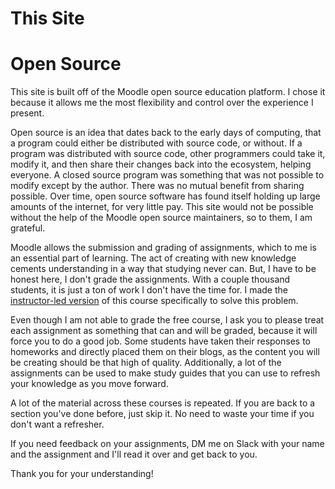 # This Site
# Open Source
This site is built off of the Moodle open source education platform. I chose it because it allows me the most flexibility and control over the experience I present.

Open source is an idea that dates back to the early days of computing, that a program could either be distributed with source code, or without. If a program was distributed with source code, other programmers could take it, modify it, and then share their changes back into the ecosystem, helping everyone. A closed source program was something that was not possible to modify except by the author. There was no mutual benefit from sharing possible. Over time, open source software has found itself holding up large amounts of the internet, for very little pay. This site would not be possible without the help of the Moodle open source maintainers, so to them, I am grateful.


Moodle allows the submission and grading of assignments, which to me is an essential part of learning. The act of creating with new knowledge cements understanding in  a way that studying never can. But, I have to be honest here, I don't grade the assignments. With a couple thousand students, it is just a ton of work I don't have the time for. I made the [instructor-led version]($@COURSEVIEWBYID*12@$) of this course specifically to solve this problem.

Even though I am not able to grade the free course, I ask you to please treat each assignment as something that can and will be graded, because it will force you to do a good job. Some students have taken their responses to homeworks and directly placed them on their blogs, as the content you will be creating should be that high of quality. Additionally, a lot of the assignments can be used to make study guides that you can use to refresh your knowledge as you move forward.

A lot of the material across these courses is repeated. If you are back to a section you've done before, just skip it. No need to waste your time if you don't want a refresher.

If you need feedback on your assignments, DM me on Slack with your name and the assignment and I'll read it over and get back to you.

Thank you for your understanding!  
